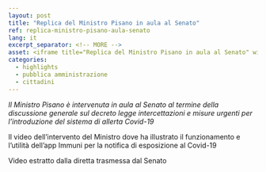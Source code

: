 ```yaml
---
layout: post
title: "Replica del Ministro Pisano in aula al Senato"
ref: replica-ministro-pisano-aula-senato
lang: it
excerpt_separator: <!-- MORE -->
asset: <iframe title="Replica del Ministro Pisano in aula al Senato" width="560" height="315" src="https://www.youtube-nocookie.com/embed/YQpTtvSeYrY" frameborder="0" allow="accelerometer; autoplay; encrypted-media; gyroscope; picture-in-picture" allowfullscreen></iframe>
categories:
  - highlights
  - pubblica amministrazione
  - cittadini
---
```


_Il Ministro Pisano è intervenuta in aula al Senato al termine della discussione generale sul decreto legge intercettazioni e misure urgenti per l’introduzione del sistema di allerta Covid-19_

<!-- MORE -->

Il video dell’intervento del Ministro dove ha illustrato il funzionamento e l’utilità dell’app Immuni per la notifica di esposizione al Covid-19  

Video estratto dalla diretta trasmessa dal Senato  
